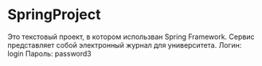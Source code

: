 # SpringProject
Это текстовый проект, в котором использван Spring Framework. Сервис представляет собой электронный журнал для университета.
Логин: login
Пароль: password3
